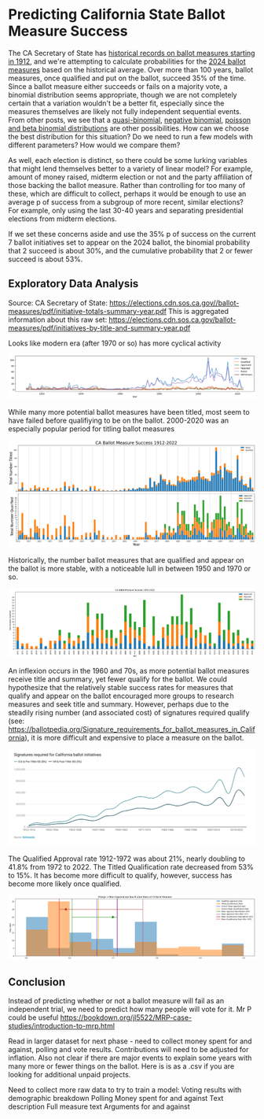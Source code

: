 # Predicting California State Ballot Measure Success

The CA Secretary of State has [historical records on ballot measures starting in 1912](https://www.sos.ca.gov/elections/ballot-measures/resources-and-historical-information/history-california-initiatives), and we're attempting to calculate probabilities for the [2024 ballot measures](https://calmatters.org/commentary/2023/08/2024-california-ballot-measures-battles/) based on the historical average. Over more than 100 years, ballot measures, once qualified and put on the ballot, succeed 35% of the time. Since a ballot measure either succeeds or fails on a majority vote, a binomial distribution seems appropriate, though we are not completely certain that a variation wouldn't be a better fit, especially since the measures themselves are likely not fully independent sequential events. From other posts, we see that a [quasi-binomial](https://stats.stackexchange.com/questions/356046/binomial-vs-quasi-binomial-model), [negative binomial](https://stats.stackexchange.com/questions/176034/negative-binomial-distribution-vs-binomial-distribution), [poisson and beta binomial distributions](https://stats.stackexchange.com/questions/390023/poisson-binomial-vs-beta-binomial) are other possibilities. How can we choose the best distribution for this situation? Do we need to run a few models with different parameters? How would we compare them?

As well, each election is distinct, so there could be some lurking variables that might lend themselves better to a variety of linear model? For example, amount of money raised, midterm election or not and the party affiliation of those backing the ballot measure. Rather than controlling for too many of these, which are difficult to collect, perhaps it would be enough to use an average p of success from a subgroup of more recent, similar elections? For example, only using the last 30-40 years and separating presidential elections from midterm elections.

If we set these concerns aside and use the 35% p of success on the current 7 ballot initiatives set to appear on the 2024 ballot, the binomial probability that 2 succeed is about 30%, and the cumulative probability that 2 or fewer succeed is about 53%.


## Exploratory Data Analysis
Source: CA Secretary of State: https://elections.cdn.sos.ca.gov//ballot-measures/pdf/initiative-totals-summary-year.pdf
This is aggregated information about this raw set: https://elections.cdn.sos.ca.gov/ballot-measures/pdf/initiatives-by-title-and-summary-year.pdf

Looks like modern era (after 1970 or so) has more cyclical activity

![Ballot_Success_All_Time](./Initial_Time_Plot.png)

While many more potential ballot measures have been titled, most seem to have failed before qualifiying to 
be on the ballot. 2000-2020 was an especially popular period for titling ballot measures

![Ballot_Success_All_Time](./Ballot_Success_All_Time.png)

Historically, the number ballot measures that are qualified and appear on the ballot is more stable, with a noticeable lull in between 1950 and 1970 or so.

![Ballot_Success_All_Time](./Ballot_Measure_Success_72_23.png)

An inflexion occurs in the 1960 and 70s, as more potential ballot measures receive title and summary, yet fewer
qualify for the ballot. We could hypothesize that the relatively stable success rates for measures that qualify
and appear on the ballot encouraged more groups to research measures and seek title and summary. However, perhaps
due to the steadily rising number (and associated cost) of signatures required qualify (see: 
https://ballotpedia.org/Signature_requirements_for_ballot_measures_in_California), it is more difficult and 
expensive to place a measure on the ballot.

![Ballot_Signatures](./Ballot_Signatures.jpg)

The Qualified Approval rate 1912-1972 was about 21%, nearly doubling to 41.8% from 1972 to 2022.
The Titled Qualification rate decreased from 53% to 15%. It has become more difficult to qualify, however, 
success has become more likely once qualified. 

![Ballot_Success_Change](./Approval_Qualification_Rates.png)


## Conclusion
Instead of predicting whether or not a ballot measure will fail as an independent trial, we need to predict how many people will vote for it. 
Mr P could be useful https://bookdown.org/jl5522/MRP-case-studies/introduction-to-mrp.html

Read in larger dataset for next phase - need to collect money spent for and against, polling and vote results.
Contributions will need to be adjusted for inflation. Also not clear if there are major events to explain
some years with many more or fewer things on the ballot. Here is is as a .csv if you are looking for additional unpaid projects. 

Need to collect more raw data to try to train a model: 
Voting results with demographic breakdown
Polling
Money spent for and against
Text description
Full measure text
Arguments for and against



